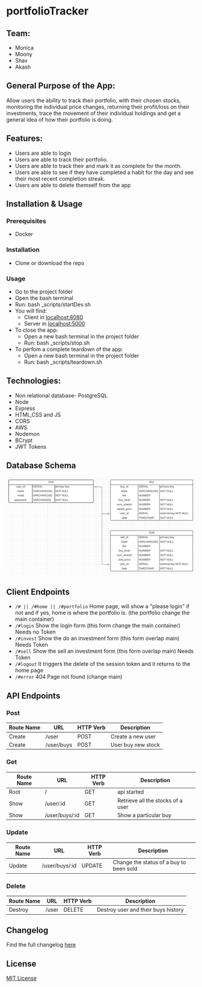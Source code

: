 # portfolioTracker

## Team:

- Monica
- Moony
- Shav
- Akash

## General Purpose of the App:

Allow users the ability to track their portfolio, with their chosen stocks, monitoring the individual price changes, returning their profit/loss on their investments, trace the movement of their individual holdings and get a general idea of how their portfolio is doing.

## Features:

- Users are able to login
- Users are able to track their portfolio.
- Users are able to track their and mark it as complete for the month.
- Users are able to see if they have completed a habit for the day and see their most recent completion streak.
- Users are able to delete themself from the app


## Installation & Usage

### Prerequisites
- Docker

### Installation
- Clone or download the repo

### Usage
- Go to the project folder
- Open the bash terminal
- Run: bash _scripts/startDev.sh
- You will find:
  - Client in [localhost:8080](http://localhost:8080/)
  - Server in [localhost:5000](http://localhost:5000/)
- To close the app:
  - Open a new bash terminal in the project folder
  - Run: bash _scripts/stop.sh
- To perfom a complete teardown of the app:
  - Open a new bash terminal in the project folder
  - Run: bash _scripts/teardown.sh
  
## Technologies:

- Non relational database- PostgreSQL
- Node
- Express
- HTML,CSS and JS
- CORS
- AWS
- Nodemon
- BCrypt
- JWT Tokens

## Database Schema
![Database Schema](./readme-src/DB-schema.JPG)

## Client Endpoints

 - `/# || /#home || /#portfolio` Home page, will show a "please login" if not and if yes, home is where the portfolio is. (the portfolio change the main container)
 - `/#login` Show the login form (this form change the main container) Needs no Token
 - `/#invest` Show the do an investment form (this form overlap main) Needs Token
 - `/#sell` Show the sell an investment form (this form overlap main) Needs Token
 - `/#logout` It triggers the delete of the session token and it returns to the home page 
 - `/#error` 404 Page not found (change main)


## API Endpoints

### Post 

| Route Name | URL | HTTP Verb | Description |
|-----|----|----|--|
| Create | /user | POST | Create a new user | 
| Create | /user/buys | POST | User buy new stock |


### Get

| Route Name | URL | HTTP Verb | Description |
|-----|----|----|--|
| Root | / | GET | api started |
| Show | /user/:id | GET | Retrieve all the stocks of a user |
| Show | /user/buys/:id | GET | Show a particular buy |

###  Update

| Route Name | URL | HTTP Verb | Description |
|-----|----|----|--|
| Update | /user/buys/:id | UPDATE | Change the status of a buy to been sold |

### Delete

| Route Name | URL | HTTP Verb | Description |
|-----|----|----|--|
| Destroy | /user | DELETE | Destroy user and their buys history |


## Changelog 

Find the full changelog [here](./changelog.md)

## License

[MIT License](https://opensource.org/licenses/mit-license.php)
